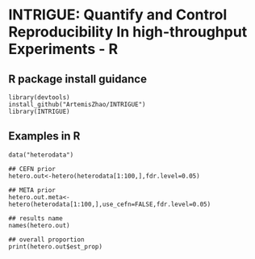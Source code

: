 # INTRIGUE: Quantify and Control Reproducibility In high-throughput Experiments - R

## R package install guidance
```{r}
library(devtools)
install_github("ArtemisZhao/INTRIGUE")
library(INTRIGUE)
```

## Examples in R
```{r}
data("heterodata")

## CEFN prior
hetero.out<-hetero(heterodata[1:100,],fdr.level=0.05)

## META prior
hetero.out.meta<-hetero(heterodata[1:100,],use_cefn=FALSE,fdr.level=0.05)

## results name
names(hetero.out)

## overall proportion
print(hetero.out$est_prop)
```

